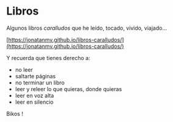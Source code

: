 # Libros
Algunos libros *caralludos* que he leído, tocado, vivido, viajado... 

[https://jonatanmv.github.io/libros-caralludos/](https://jonatanmv.github.io/libros-caralludos/)

Y recuerda que tienes derecho a:
- no leer
- saltarte páginas
- no terminar un libro
- leer y releer lo que quieras, donde quieras
- leer en voz alta
- leer en silencio

Bikos !
